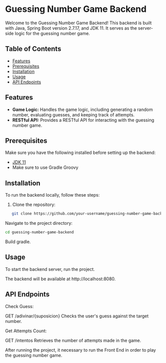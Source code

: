 # Guessing Number Game Backend

Welcome to the Guessing Number Game Backend! This backend is built with Java, Spring Boot version 2.7.17, and JDK 11. It serves as the server-side logic for the guessing number game.

## Table of Contents

- [Features](#features)
- [Prerequisites](#prerequisites)
- [Installation](#installation)
- [Usage](#usage)
- [API Endpoints](#api-endpoints)

## Features

- **Game Logic:** Handles the game logic, including generating a random number, evaluating guesses, and keeping track of attempts.
- **RESTful API:** Provides a RESTful API for interacting with the guessing number game.

## Prerequisites

Make sure you have the following installed before setting up the backend:

- [JDK 11](https://www.oracle.com/java/technologies/javase-jdk11-downloads.html)
- Make sure to use Gradle Groovy

## Installation

To run the backend locally, follow these steps:

1. Clone the repository:

```bash
   git clone https://github.com/your-username/guessing-number-game-backend.git
```

Navigate to the project directory:

```bash
cd guessing-number-game-backend
```

Build gradle.



## Usage

To start the backend server, run the project.

The backend will be available at http://localhost:8080.

## API Endpoints

Check Guess:

GET /adivinar/{suposicion}
Checks the user's guess against the target number.

Get Attempts Count:

GET /intentos
Retrieves the number of attempts made in the game.

After running the project, it necessary to run the Front End in order to play the guessing number game.
